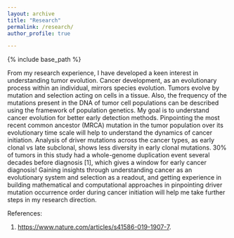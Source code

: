 ```yaml
---
layout: archive
title: "Research"
permalink: /research/
author_profile: true

---
```


{% include base_path %}


From my research experience, I have developed a keen interest in understanding tumor evolution. Cancer development, as an evolutionary process within an individual, mirrors species evolution. Tumors evolve by mutation and selection acting on cells in a tissue. Also, the frequency of the mutations present in the DNA of tumor cell populations can be described using the framework of population genetics.
My goal is to understand cancer evolution for better early detection methods. Pinpointing the most recent common ancestor (MRCA) mutation in the tumor population over its evolutionary time scale will help to understand the dynamics of cancer initiation. Analysis of driver mutations across the cancer types, as early clonal vs late subclonal, shows less diversity in early clonal mutations. 30% of tumors in this study had a whole-genome duplication event several decades before diagnosis [1], which gives a window for early cancer diagnosis!
Gaining insights through understanding cancer as an evolutionary system and selection as a readout, and getting experience in building mathematical and computational approaches in pinpointing driver mutation occurrence order during cancer initiation will help me take further steps in my research direction.

References:
1. https://www.nature.com/articles/s41586-019-1907-7.